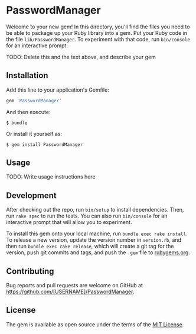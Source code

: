 # PasswordManager

Welcome to your new gem! In this directory, you'll find the files you need to be able to package up your Ruby library into a gem. Put your Ruby code in the file `lib/PasswordManager`. To experiment with that code, run `bin/console` for an interactive prompt.

TODO: Delete this and the text above, and describe your gem

## Installation

Add this line to your application's Gemfile:

```ruby
gem 'PasswordManager'
```

And then execute:

    $ bundle

Or install it yourself as:

    $ gem install PasswordManager

## Usage

TODO: Write usage instructions here

## Development

After checking out the repo, run `bin/setup` to install dependencies. Then, run `rake spec` to run the tests. You can also run `bin/console` for an interactive prompt that will allow you to experiment.

To install this gem onto your local machine, run `bundle exec rake install`. To release a new version, update the version number in `version.rb`, and then run `bundle exec rake release`, which will create a git tag for the version, push git commits and tags, and push the `.gem` file to [rubygems.org](https://rubygems.org).

## Contributing

Bug reports and pull requests are welcome on GitHub at https://github.com/[USERNAME]/PasswordManager.

## License

The gem is available as open source under the terms of the [MIT License](https://opensource.org/licenses/MIT).
